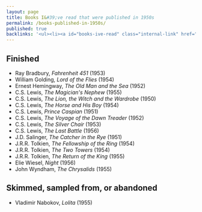 ```yaml
---
layout: page
title: Books I&#39;ve read that were published in 1950s
permalink: /books-published-in-1950s/
published: true
backlinks: '<ul><li><a id="books-ive-read" class="internal-link" href="/books-ive-read/">Books I&#39;ve read</a></li></ul>'
---
```




## Finished 
* Ray Bradbury, _Fahrenheit 451_ (1953) 
* William Golding, _Lord of the Flies_ (1954) 
* Ernest Hemingway, _The Old Man and the Sea_ (1952) 
* C.S. Lewis, _The Magician's Nephew_ (1955) 
* C.S. Lewis, _The Lion, the Witch and the Wardrobe_ (1950) 
* C.S. Lewis, _The Horse and His Boy_ (1954) 
* C.S. Lewis, _Prince Caspian_ (1951) 
* C.S. Lewis, _The Voyage of the Dawn Treader_ (1952) 
* C.S. Lewis, _The Silver Chair_ (1953) 
* C.S. Lewis, _The Last Battle_ (1956) 
* J.D. Salinger, _The Catcher in the Rye_ (1951) 
* J.R.R. Tolkien, _The Fellowship of the Ring_ (1954) 
* J.R.R. Tolkien, _The Two Towers_ (1954) 
* J.R.R. Tolkien, _The Return of the King_ (1955) 
* Elie Wiesel, _Night_ (1956) 
* John Wyndham, _The Chrysalids_ (1955) 


## Skimmed, sampled from, or abandoned 
* Vladimir Nabokov, _Lolita_ (1955) 
